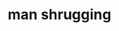 ---
layout: smileys&emotion
title: man shrugging
emoji: man_shrugging
permalink: 🤷‍♂️.html
image: assets/img/3moji/man_shrugging.png
---